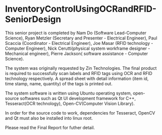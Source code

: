 # InventoryControlUsingOCRandRFID-SeniorDesign

This senior project is completed by Nam Do (Software Lead-Computer Science), Ryan Metzler (Secretary and Presenter - Electrical Engineer), Paul Scaccia (Coordinator - Electrical Engineer), Joe Masar (RFID technology - Computer Engineer), Nick Cerutti(physical system workframe designer - Mechanical engineer), Pierre Jackson( software assistance - Computer Science).  

The system was originally requested by Zin Technologies. The final product is required to successfully scan labels and RFID tags using OCR and RFID technology respectively. A spread sheet with detail information (item id, time stamp, name, quantity) of the tags is printed out.

The system software is written using Ubuntu operating system, open-source softwares such as Qt UI development framework for C++,  Tesseract(OCR technology), Open-CV(Computer Vision Library).

In order for the source code to work, dependencies for Tesseract, OpenCV and Qt must also be installed into linux root.

Please read the Final Report for futher detail.
